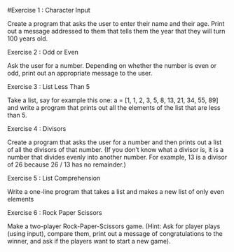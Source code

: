 #Exercise 1 : Character Input

Create a program that asks the user to enter their name and their age. Print out a message addressed to them that tells them the year that they will turn 100 years old.

Exercise 2 : Odd or Even

Ask the user for a number. Depending on whether the number is even or odd, print out an appropriate message to the user.

Exercise 3 : List Less Than 5

Take a list, say for example this one:
  a = [1, 1, 2, 3, 5, 8, 13, 21, 34, 55, 89]
and write a program that prints out all the elements of the list that are less than 5.

Exercise 4 : Divisors

Create a program that asks the user for a number and then prints out a list of all the divisors of that number. (If you don’t know what a divisor is, it is a number that divides evenly into another number. For example, 13 is a divisor of 26 because 26 / 13 has no remainder.)

Exercise 5 : List Comprehension

Write a one-line program that takes a list and makes a new list of only even elements

Exercise 6 : Rock Paper Scissors

Make a two-player Rock-Paper-Scissors game. (Hint: Ask for player plays (using input), compare them, print out a message of congratulations to the winner, and ask if the players want to start a new game).

